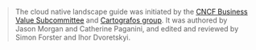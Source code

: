> The cloud native landscape guide was initiated by the
> [CNCF Business Value Subcommittee](https://github.com/cncf/business-value)
> and [Cartografos group](https://github.com/cncf/cartografos). It was authored by
> Jason Morgan and Catherine Paganini, and edited and reviewed by Simon Forster and
> Ihor Dvoretskyi.
